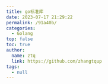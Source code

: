 ```yaml
---
title: go标准库
date: 2023-07-17 21:29:22
permalink: /91a40b/
categories: 
  - Golang
top: false
toc: true
author: 
  name: ztq
  link: https://github.com/zhangtqup
tags: 
  - null
---
```


